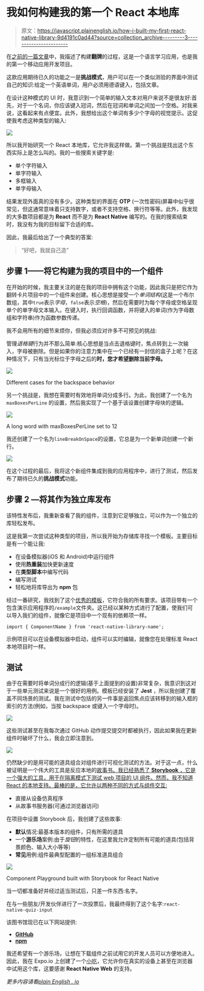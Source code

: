 # 我如何构建我的第一个 React 本地库

> 原文：<https://javascript.plainenglish.io/how-i-built-my-first-react-native-library-9d4191c0ad44?source=collection_archive---------3----------------------->

在[之前的一篇文章](https://medium.com/swlh/how-i-built-a-language-learning-app-with-react-native-8c4f09500783)中，我描述了构建**翻牌**的过程，这是一个语言学习应用，也是我的第一个移动应用开发项目。

这款应用期待已久的功能之一是**挑战模式**，用户可以在一个类似测验的界面中测试自己的知识:给定一个英语单词，用户必须用德语键入，包括文章。

在设计这种模式的 UI 时，我意识到一个简单的输入文本对用户来说不是很友好:首先，对于一个名词，你应该键入冠词，然后在冠词和单词之间加一个空格。对我来说，这看起来有点便宜。此外，我想给出这个单词有多少个字母的视觉提示。这促使我考虑这种类型的输入:

![](img/e8829b5b190eaaba4ee250ec4586ce2d.png)

所以我开始研究一个 React 本地库，它允许我这样做。第一个挑战是找出这个东西实际上是怎么叫的。我的一些搜索关键字是:

*   单个字符输入
*   单字符输入
*   多框输入
*   单字母输入

结果发现外面真的没有多少。这种类型的界面在 **OTP** (一次性密码)屏幕中似乎很常见，但这通常意味着只支持数字，或者不支持空格、换行符等等。此外，我发现的大多数项目都是为 **React** 而不是为 **React Native** 编写的。在我的搜索结束时，我没有为我的目标留下合适的库。

因此，我最后给出了一个典型的答案:

> “好吧，我就自己造”

## 步骤 1——将它构建为我的项目中的一个组件

在开始的时候，我主要关注的是在我的项目中拥有这个功能，因此我只是把它作为翻转卡片项目中的一个组件来创建。核心思想是接受一个*单词结构*(这是一个布尔数组，其中`true`表示*字母*，`false`表示*空格*)，然后在需要时为每个字母或空格呈现单个的单字母文本输入。在键入时，执行回调函数，并将键入的单词(作为字母数组和字符串)作为函数参数传递。

我不会用所有的细节来烦你，但我必须应对许多不可预见的挑战:

管理*退格键*行为并不那么简单:核心思想是当点击退格键时，焦点转到上一次输入，字母被删除。但是如果你的注意力集中在一个已经有一封信的盒子上呢？在这种情况下，只有当光标位于字母之后的**时，您才希望删除当前字母。**

![](img/767c42229a2738c6dd050cbb4b06e974.png)

Different cases for the backspace behavior

另一个挑战是，我想在需要时有效地将单词分成多行。为此，我创建了一个名为`maxBoxesPerLine` 的设置，然后我实现了一个基于该设置创建字母块的逻辑。

![](img/fc05a427e737cdf01ab06dd823fbb80e.png)

A long word with maxBoxesPerLine set to 12

我还创建了一个名为`lineBreakOnSpace`的设置，它总是为一个新单词创建一个新行。

![](img/6c52e98ea41b957251c89de4328b387a.png)

在这个过程的最后，我将这个新组件集成到我的应用程序中，进行了测试，然后发布了期待已久的**挑战模式**功能。

## 步骤 2 —将其作为独立库发布

该特性发布后，我重新查看了我的组件，注意到它足够独立，可以作为一个独立的库轻松发布。

这是我第一次尝试这种类型的项目，所以我开始为存储库寻找一个模板。主要目标是有一个能让我:

*   在设备模拟器(iOS 和 Android)中运行组件
*   使用**热重装**加快更新速度
*   在**类型脚本**中编写代码
*   编写测试
*   轻松地将库导出为 **npm** 包

经过一番研究，我找到了这个[优秀的模板](https://github.com/demchenkoalex/react-native-module-template)，它符合我的所有要求。该项目带有一个包含演示应用程序的`/example`文件夹。这已经以某种方式进行了配置，使我们可以导入我们的组件，就像它是项目中一个现有的依赖项一样。

```
import { ComponentName } from 'react-native-library-name';
```

示例项目可以在设备模拟器中启动，组件可以实时编辑，就像您在处理标准 React 本地项目时一样。

## 测试

由于在需要时将单词分成行的逻辑(基于上面提到的设置)非常复杂，我意识到这对于一些单元测试来说是一个很好的用例。模板已经安装了 **Jest** ，所以我创建了覆盖不同场景的测试。我在测试中包括的另一件事是返回焦点应该转移到的输入框的索引的方法(例如，当按 backspace 或键入一个字母时)。

![](img/222c16762305fd3fabcca9ce4a09fbe9.png)

这些测试甚至在我每次通过 GitHub 动作提交提交时都被执行，因此如果我在更新组件时破坏了什么，我会立即注意到。

![](img/c90c491469e02ec97d0aeb4cc1eb513d.png)

仍然缺少的是用可能的道具组合对组件进行可视化测试的方法。对于这一点，什么被证明是一个伟大的工具是反应本地的[故事书。我已经熟悉了 **Storybook** ，它是一个强大的工具，用于在隔离模式下测试 web 项目的 UI 组件。然而，我不知道 React 的本地支持。最棒的是，它允许以两种不同的方式与组件交互:](https://storybook.js.org/tutorials/intro-to-storybook/react-native/en/get-started/)

*   直接从设备仿真程序
*   从故事书服务器(可通过浏览器访问)

在项目中设置 Storybook 后，我创建了这些故事:

*   **默认**情况:最基本版本的组件，只有所需的道具
*   一个**游乐场**案例:由于*旋钮*的特性，在这里我允许定制所有可能的道具(包括背景颜色、输入大小等等)
*   **常见**用例:组件最典型配置的一组标准道具组合

![](img/edca578d59b027bc95a5ba5790d3901d.png)

Component Playground built with Storybook for React Native

当一切都准备好并经过适当测试后，只差一件东西:名字。

在与一些朋友/开发伙伴进行了一次投票后，我最终得到了这个名字:`react-native-quiz-input`

该图书馆现已在以下网站提供:

*   [**GitHub**](https://github.com/antoniocosentino/react-native-quiz-input)
*   [**npm**](https://www.npmjs.com/package/react-native-quiz-input)

我还希望有一个游乐场，让想在下载组件之前试用它的开发人员可以方便地进入。因此，我在 Expo.io 上创建了一个[小吃](https://snack.expo.io/@antoniocosentino/react-native-quiz-input-demo)，它允许你在真实的设备上甚至在浏览器中试用这个库，这要感谢 **React Native Web** 的支持。

*更多内容请看*[*plain English . io*](http://plainenglish.io/)
